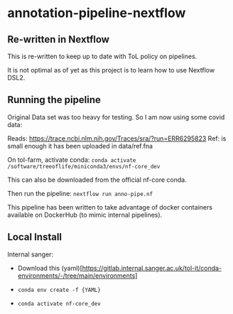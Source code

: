 # annotation-pipeline-nextflow

## Re-written in Nextflow

This is re-written to keep up to date with ToL policy on pipelines.

It is not optimal as of yet as this project is to learn how to use Nextflow DSL2.

## Running the pipeline
Original Data set was too heavy for testing. So I am now using some covid data:

Reads: https://trace.ncbi.nlm.nih.gov/Traces/sra/?run=ERR6295823
Ref: is small enough it has been uploaded in data/ref.fna


On tol-farm, activate conda:
`conda activate /software/treeoflife/miniconda3/envs/nf-core_dev`

This can also be downloaded from the official nf-core conda.

Then run the pipeline:
`nextflow run anno-pipe.nf`

This pipeline has been written to take advantage of docker containers available on DockerHub (to mimic internal pipelines).

## Local Install
Internal sanger:

- Download this (yaml)[https://gitlab.internal.sanger.ac.uk/tol-it/conda-environments/-/tree/main/environments]

- `conda env create -f {YAML}`

- `conda activate nf-core_dev`

